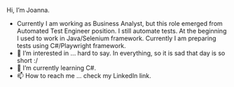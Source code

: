 Hi, I’m Joanna. 
- Currently I am working as Business Analyst, but this role emerged from Automated Test Engineer position.
I still automate tests. At the beginning I used to work in Java/Selenium framework. Currently I am preparing tests using C#/Playwright framework.
- 👀 I’m interested in ... hard to say. In everything, so it is sad that day is so short :/
- 🌱 I’m currently learning C#.
- 📫 How to reach me ... check my LinkedIn link.

<!---
JoannaMusialkowska/JoannaMusialkowska is a ✨ special ✨ repository because its `README.md` (this file) appears on your GitHub profile.
You can click the Preview link to take a look at your changes.
--->
